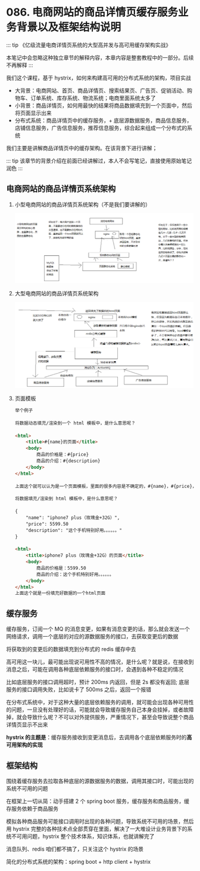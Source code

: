 # 086. 电商网站的商品详情页缓存服务业务背景以及框架结构说明

::: tip
《亿级流量电商详情页系统的大型高并发与高可用缓存架构实战》

本笔记中会忽略这种独立章节的解释内容，本章内容是整套教程中的一部分。后续不再解释
:::

我们这个课程，基于 hystrix，如何来构建高可用的分布式系统的架构，项目实战

- 大背景：电商网站、首页、商品详情页、搜索结果页、广告页、促销活动、购物车、订单系统、库存系统、物流系统；电商里面系统太多了
- 小背景：商品详情页，如何用最快的结果将商品数据填充到一个页面中，然后将页面显示出来
- 分布式系统：商品详情页中的缓存服务，+ 底层源数据服务，商品信息服务，店铺信息服务，广告信息服务，推荐信息服务，综合起来组成一个分布式的系统

我们主要是讲解商品详情页中的缓存架构。在该背景下进行讲解；

::: tip
该章节的背景介绍在前面已经讲解过，本人不会写笔记，直接使用原始笔记润色
:::

## 电商网站的商品详情页系统架构
1. 小型电商网站的商品详情页系统架构（不是我们要讲解的）

    ![](./assets/markdown-img-paste-20190530221029391.png)
2. 大型电商网站的商品详情页系统架构

    ![](./assets/markdown-img-paste-20190530221045495.png)
3. 页面模板

    ```html
    举个例子

    将数据动态填充/渲染到一个 html 模板中，是什么意思呢？

    <html>
    	<title>#{name}的页面</title>
    	<body>
    		商品的价格是：#{price}
    		商品的介绍：#{description}
    	</body>
    </html>

    上面这个就可以认为是一个页面模板，里面的很多内容是不确定的，#{name}，#{price}，#{description}，这都是一些模板脚本，不确定里面的值是什么？

    将数据填充/渲染到 html 模板中，是什么意思呢？

    {
    	"name": "iphone7 plus（玫瑰金+32G）",
    	"price": 5599.50
    	"description": "这个手机特别好用。。。。。。"
    }

    <html>
    	<title>iphone7 plus（玫瑰金+32G）的页面</title>
    	<body>
    		商品的价格是：5599.50
    		商品的介绍：这个手机特别好用。。。。。。
    	</body>
    </html>
    上面这个就是一份填充好数据的一个html页面
    ```

## 缓存服务
缓存服务，订阅一个 MQ 的消息变更，如果有消息变更的话，那么就会发送一个网络请求，调用一个底层的对应的源数据服务的接口，去获取变更后的数据

将获取到的变更后的数据填充到分布式的 redis 缓存中去

高可用这一块儿，最可能出现说可用性不高的情况，是什么呢？就是说，在接收到消息之后，可能在调用各种底层依赖服务的接口时，会遇到各种不稳定的情况

比如底层服务的接口调用超时，预计 200ms 内返回，但是 2s 都没有返回; 底层服务的接口调用失败，比如说卡了 500ms 之后，返回一个报错

在分布式系统中，对于这种大量的底层依赖服务的调用，就可能会出现各种可用性的问题，一旦没有处理好的话，可能就会导致缓存服务自己本身会挂掉，或者故障掉，就会导致什么呢？不可以对外提供服务，严重情况下，甚至会导致说整个商品详情页显示不出来

**hystrix 的主题是**：缓存服务接收到变更消息后，去调用各个底层依赖服务时的**高可用架构的实现**

## 框架结构
围绕着缓存服务去拉取各种底层的源数据服务的数据，调用其接口时，可能出现的系统不可用的问题

在框架上一切从简：动手搭建 2 个 spring boot 服务，缓存服务和商品服务，缓存服务依赖于商品服务

模拟各种商品服务可能接口调用时出现的各种问题，导致系统不可用的场景，然后用 hystrix 完整的各种技术点全部贯穿在里面，解决了一大堆设计业务背景下的系统不可用问题，hystrix 整个技术体系，知识体系，也就讲解完了

消息队列、redis 咱们都不搞了，只关注这个 hystrix 的场景

简化的分布式系统的架构：spring boot + http client + hystrix


<iframe  height="500px" width="100%" frameborder=0 allowfullscreen="true" :src="$withBase('/ads.html')"></iframe>